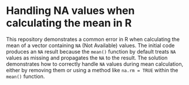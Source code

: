 # Handling NA values when calculating the mean in R
This repository demonstrates a common error in R when calculating the mean of a vector containing `NA` (Not Available) values. The initial code produces an `NA` result because the `mean()` function by default treats `NA` values as missing and propagates the `NA` to the result.
The solution demonstrates how to correctly handle `NA` values during mean calculation, either by removing them or using a method like `na.rm = TRUE` within the `mean()` function.